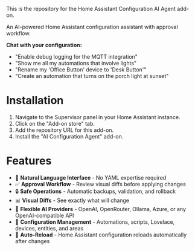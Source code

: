 This is the repository for the Home Assistant Configuration AI Agent add-on.

An AI-powered Home Assistant configuration assistant with approval workflow.

**Chat with your configuration:**
- "Enable debug logging for the MQTT integration"
- "Show me all my automations that involve lights"
- "Rename my 'Office Button' device to 'Desk Button'"
- "Create an automation that turns on the porch light at sunset"

# Installation
1. Navigate to the Supervisor panel in your Home Assistant instance.
2. Click on the "Add-on store" tab.
3. Add the repository URL for this add-on.
4. Install the "AI Configuration Agent" add-on.

# Features
* 🤖 **Natural Language Interface** - No YAML expertise required
* ✅ **Approval Workflow** - Review visual diffs before applying changes
* 🔒 **Safe Operations** - Automatic backups, validation, and rollback
* 📊 **Visual Diffs** - See exactly what will change
* 🔌 **Flexible AI Providers** - OpenAI, OpenRouter, Ollama, Azure, or any OpenAI-compatible API
* 📝 **Configuration Management** - Automations, scripts, Lovelace, devices, entities, and areas
* 🔄 **Auto-Reload** - Home Assistant configuration reloads automatically after changes
